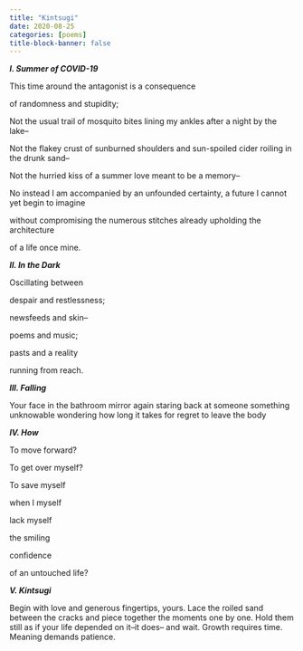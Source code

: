 ```yaml
---
title: "Kintsugi"
date: 2020-08-25
categories: [poems]
title-block-banner: false
---
```

**_I. Summer of COVID-19_**

This time around
the antagonist is a consequence

of randomness
and stupidity;

Not the usual trail of mosquito bites
lining my ankles after a night by the lake–

Not the flakey crust of sunburned shoulders
and sun-spoiled cider roiling in the drunk sand–

Not the hurried kiss of a summer love
meant to be a memory–

No instead I am accompanied by an unfounded certainty,
a future I cannot yet begin to imagine

without compromising the numerous stitches
already upholding the architecture

of a life once mine.

**_II. In the Dark_**

Oscillating between

despair and
restlessness;

newsfeeds
and skin–

poems and
music;

pasts and
a reality

running from reach.

**_III. Falling_**

Your face in the bathroom mirror
again staring back at someone
something unknowable
wondering how long
it takes for regret
to leave
the
body

**_IV. How_**

To move forward?

To get over myself?

To save myself

when I myself

lack myself

the smiling

confidence

of an untouched life?

**_V. Kintsugi_**

Begin with love
and generous fingertips,
yours. Lace the roiled sand
between the cracks
and piece together
the moments
one by one.
Hold them still
as if your life
depended on
it–it does–
and wait.
Growth requires
time. Meaning
demands patience.
